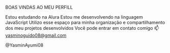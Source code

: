 BOAS VINDAS AO MEU PERFILL

Estou estudando na Alura
Estou me desenvolvendo na linguagem JavaScript
Utilizo esse espaço para minha organização e compartilhamento dos meu projetos desenvolvidos
Você pode entrar em contato comigo 📫
yasminoguido08@gmail.com

@YasminAyumi08
